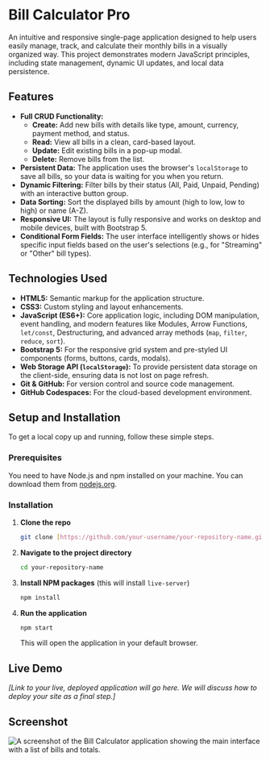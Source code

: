# Bill Calculator Pro

An intuitive and responsive single-page application designed to help users easily manage, track, and calculate their monthly bills in a visually organized way. This project demonstrates modern JavaScript principles, including state management, dynamic UI updates, and local data persistence.


## Features

- **Full CRUD Functionality:**
  - **Create:** Add new bills with details like type, amount, currency, payment method, and status.
  - **Read:** View all bills in a clean, card-based layout.
  - **Update:** Edit existing bills in a pop-up modal.
  - **Delete:** Remove bills from the list.
- **Persistent Data:** The application uses the browser's `localStorage` to save all bills, so your data is waiting for you when you return.
- **Dynamic Filtering:** Filter bills by their status (All, Paid, Unpaid, Pending) with an interactive button group.
- **Data Sorting:** Sort the displayed bills by amount (high to low, low to high) or name (A-Z).
- **Responsive UI:** The layout is fully responsive and works on desktop and mobile devices, built with Bootstrap 5.
- **Conditional Form Fields:** The user interface intelligently shows or hides specific input fields based on the user's selections (e.g., for "Streaming" or "Other" bill types).


## Technologies Used

- **HTML5:** Semantic markup for the application structure.
- **CSS3:** Custom styling and layout enhancements.
- **JavaScript (ES6+):** Core application logic, including DOM manipulation, event handling, and modern features like Modules, Arrow Functions, `let/const`, Destructuring, and advanced array methods (`map`, `filter`, `reduce`, `sort`).
- **Bootstrap 5:** For the responsive grid system and pre-styled UI components (forms, buttons, cards, modals).
- **Web Storage API (`localStorage`):** To provide persistent data storage on the client-side, ensuring data is not lost on page refresh.
- **Git & GitHub:** For version control and source code management.
- **GitHub Codespaces:** For the cloud-based development environment.


## Setup and Installation

To get a local copy up and running, follow these simple steps.

### Prerequisites

You need to have Node.js and npm installed on your machine. You can download them from [nodejs.org](https://nodejs.org/).

### Installation

1.  **Clone the repo**
    ```sh
    git clone [https://github.com/your-username/your-repository-name.git](https://github.com/your-username/your-repository-name.git)
    ```
2.  **Navigate to the project directory**
    ```sh
    cd your-repository-name
    ```
3.  **Install NPM packages** (this will install `live-server`)
    ```sh
    npm install
    ```
4.  **Run the application**
    ```sh
    npm start
    ```
    This will open the application in your default browser.


## Live Demo

*[Link to your live, deployed application will go here. We will discuss how to deploy your site as a final step.]*


## Screenshot

![A screenshot of the Bill Calculator application showing the main interface with a list of bills and totals.](./screenshot.png)